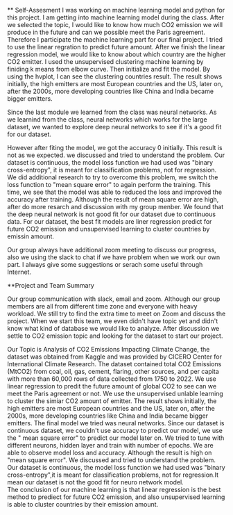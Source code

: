 ** Self-Assesment
I was working on machine learning model and python for this project. I am getting into machine learning model during the class. After we selected the topic, I would like to know how much CO2 emission we will produce in the future and can we possible meet the Paris agreement. Therefore I participate the machine learning part for our final project. 
I tried to use the linear regration to predict future amount. After we finish the linear regression model, we would like to know  about which country are the higher CO2 emitter. I used the unsupervised clustering machine learning by finiding k means from elbow curve. Then initialize and fit the model. By using the hvplot, I can see the clustering countries result. 
The result shows initially, the high emitters are most European countries and the US, later on, after the 2000s, more developing countries like China and India became bigger emitters.

Since the last module we learned from the class was neural networks. As we learnind from the class, neural networks which works for the large dataset, we wanted to explore deep neural networks to see if it's a good fit for our dataset.
 
However after fiting the model, we got the accuracy 0 initially. This result is not as we expected. we discussed and tried to understand the problem. Our dataset is continuous, the model loss function we had used was "binary cross-entropy", it is meant for classification problems, not for regression. We did additional research to try to overcome this problem, we switch the loss function to "mean square error" to again perform the training.
This time, we see that the model was able to reduced the loss and improved the accuracy after training. Although the result of mean square error are high, after do more resarch and discussion with my group menber. We found that the deep neural network is not good fit for our dataset due to continuous data. For our dataset, the best fit models are liner regression predict for future CO2 emission and unsupervised learning to cluster countries by emissin amount.

Our group always have additional zoom meeting to discuss our progress, also we using the slack to chat if we have problem when we work our own part. I always give some suggestions or serach some useful through Internet. 


**Project and Team Summary

Our group communication with slack, email and zoom. Although our group members are all from different time zone and everyone with heavy workload. We still try to find the extra time to meet on Zoom and discuss the project. When we start this team, we even didn't have topic yet and didn't know what kind of database we would like to analyze. After discussion we settle to CO2 emission topic and looking for the dataset to start our project. 

Our Topic is Analysis of CO2 Emissions Impacting Climate Change, the dataset was obtained from Kaggle and was provided by CICERO Center for International Climate Research.
The dataset contained total CO2 Emissions (MtCO2) from coal, oil, gas, cement, flaring, other sources, and per capita with more than 60,000 rows of data collected from 1750 to 2022.
We use linear regression to predit the future amount of global CO2 to see can we meet the Paris agreement or not. We use the unsupervised unlable learning to cluster the simiar CO2 amount of emitter. The result shows initially, the high emitters are most European countries and the US, later on, after the 2000s, more developing countries like China and India became bigger emitters.
The final model we tried was neural networks. Since our dataset is continuous dataset, we couldn't use accuracy to predict our model, we use the " mean square error" to predict our model later on. We tried to tune with different neurons, hidden layer and train with number of epochs. We are able to observe model loss and accuracy. Although the result is high on "mean square error". 
We discussed and tried to understand the problem. Our dataset is continuous, the model loss function we had used was "binary cross-entropy",it is meant for classification problems, not for regression.It mean our dataset is not the good fit for neuro network model.  
The conclusion of our machine learning is that linear regression is the best method to prediect for future CO2 emission, and also unsupervised learning is able to cluster countries by their emission amount. 
 

